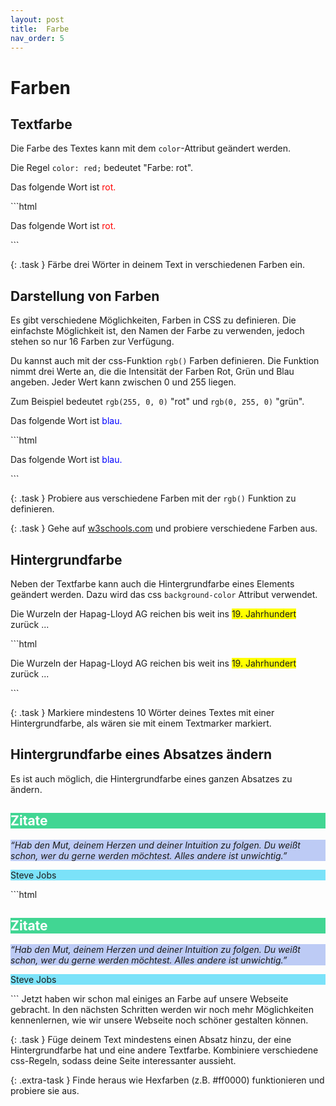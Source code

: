 ```yaml
---
layout: post
title:  Farbe
nav_order: 5
---
```

# Farben

## Textfarbe

Die Farbe des Textes kann mit dem `color`-Attribut geändert werden.

Die Regel `color: red;` bedeutet "Farbe: rot".

<div class="code-example py-3">
<p>Das folgende Wort ist <span style="color: red;">rot.</span></p>
</div>
```html
<p>Das folgende Wort ist <span style="color: red;">rot.</span></p>
```

{: .task }
Färbe drei Wörter in deinem Text in verschiedenen Farben ein.

## Darstellung von Farben

Es gibt verschiedene Möglichkeiten, Farben in CSS zu definieren. Die einfachste Möglichkeit ist, den Namen der Farbe zu verwenden, jedoch stehen so nur 16 Farben zur Verfügung.

Du kannst auch mit der css-Funktion `rgb()` Farben definieren. Die Funktion nimmt drei Werte an, die die Intensität der Farben Rot, Grün und Blau angeben. Jeder Wert kann zwischen 0 und 255 liegen.

Zum Beispiel bedeutet `rgb(255, 0, 0)` "rot" und `rgb(0, 255, 0)` "grün".

<div class="code-example py-3">
<p>Das folgende Wort ist <span style="color: rgb(0, 0, 255);">blau.</span></p>
</div>
```html
<p>Das folgende Wort ist <span style="color: rgb(0, 0, 255);">blau.</span></p>
```

{: .task }
Probiere aus verschiedene Farben mit der `rgb()` Funktion zu definieren.

{: .task }
Gehe auf [w3schools.com](https://www.w3schools.com/colors/colors_picker.asp) und probiere verschiedene Farben aus.

## Hintergrundfarbe

Neben der Textfarbe kann auch die Hintergrundfarbe eines Elements geändert werden. Dazu wird das css `background-color` Attribut verwendet.

<div class="code-example py-3">
 <p>Die Wurzeln der Hapag-Lloyd AG reichen bis weit ins <span style="background-color: rgb(255, 255, 0);">19. Jahrhundert</span> zurück ... </p>
</div>
```html
<p>
    Die Wurzeln der Hapag-Lloyd AG reichen bis weit ins <span style="background-color: rgb(255, 255, 0);">19. Jahrhundert</span> zurück ... 
</p>
```

{: .task }
Markiere mindestens 10 Wörter deines Textes mit einer Hintergrundfarbe, als wären sie mit einem Textmarker markiert.

## Hintergrundfarbe eines Absatzes ändern

Es ist auch möglich, die Hintergrundfarbe eines ganzen Absatzes zu ändern.

<div class="code-example py-3">
<h2 style="background-color: rgb(65, 214, 147); color: white;">Zitate</h2>
<p style="background-color: rgb(189, 203, 245); font-style: italic;"> 
    “Hab den Mut, deinem Herzen und deiner Intuition zu folgen. Du weißt schon, wer du gerne werden möchtest. Alles andere ist unwichtig.”
</p>
<p style="background-color: #7be2f9;">
    Steve Jobs
</p>
</div>
```html
<h2 style="background-color: rgb(65, 214, 147); color: white;">Zitate</h2>
<p style="background-color: rgb(189, 203, 245); font-style: italic;"> 
    “Hab den Mut, deinem Herzen und deiner Intuition zu folgen. Du weißt schon, wer du gerne werden möchtest. Alles andere ist unwichtig.”
</p>
<p style="background-color: #7be2f9;">
    Steve Jobs
</p>
```
Jetzt haben wir schon mal einiges an Farbe auf unsere Webseite gebracht. In den nächsten Schritten werden wir noch mehr Möglichkeiten kennenlernen, wie wir unsere Webseite noch schöner gestalten können.

{: .task }
Füge deinem Text mindestens einen Absatz hinzu, der eine Hintergrundfarbe hat und eine andere Textfarbe. Kombiniere verschiedene css-Regeln, sodass deine Seite interessanter aussieht.

{: .extra-task }
Finde heraus wie Hexfarben (z.B. #ff0000) funktionieren und probiere sie aus.